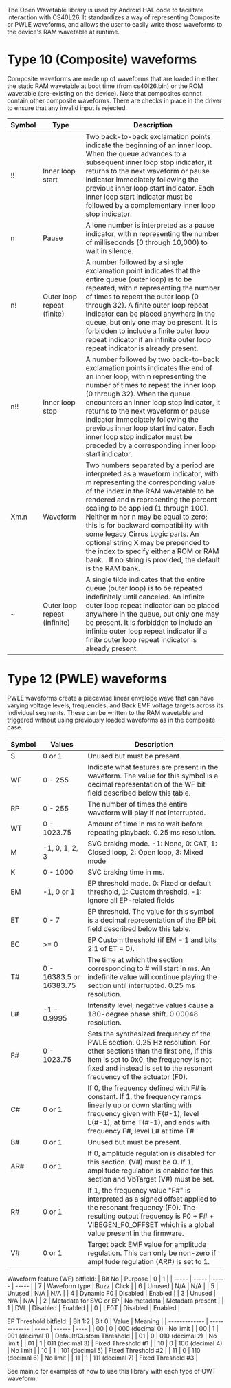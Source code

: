 The Open Wavetable library is used by Android HAL code to facilitate interaction with CS40L26.
It standardizes a way of representing Composite or PWLE waveforms, and allows the user
to easily write those waveforms to the device's RAM wavetable at runtime.

# Type 10 (Composite) waveforms

Composite waveforms are made up of waveforms that are loaded in either the static RAM wavetable at
boot time (from cs40l26.bin) or the ROM wavetable (pre-existing on the device). Note that
composites cannot contain other composite waveforms. There are checks in place in the driver to
ensure that any invalid input is rejected.

| Symbol | Type | Description |
| ------------- | ------------- | ------------- |
| !! | Inner loop start  | Two back-to-back exclamation points indicate the beginning of an inner loop. When the queue advances to a subsequent inner loop stop indicator, it returns to the next waveform or pause indicator immediately following the previous inner loop start indicator. Each inner loop start indicator must be followed by a complementary inner loop stop indicator. |
| n | Pause  | A lone number is interpreted as a pause indicator, with n representing the number of milliseconds (0 through 10,000) to wait in silence. |
| n! | Outer loop repeat (finite) | A number followed by a single exclamation point indicates that the entire queue (outer loop) is to be repeated, with n representing the number of times to repeat the outer loop (0 through 32). A finite outer loop repeat indicator can be placed anywhere in the queue, but only one may be present. It is forbidden to include a finite outer loop repeat indicator if an infinite outer loop repeat indicator is already present. |
| n!! | Inner loop stop | A number followed by two back-to-back exclamation points indicates the end of an inner loop, with n representing the number of times to repeat the inner loop (0 through 32). When the queue encounters an inner loop stop indicator, it returns to the next waveform or pause indicator immediately following the previous inner loop start indicator. Each inner loop stop indicator must be preceded by a corresponding inner loop start indicator. |
| Xm.n | Waveform | Two numbers separated by a period are interpreted as a waveform indicator, with m representing the corresponding value of the index in the RAM wavetable to be rendered and n representing the percent scaling to be applied (1 through 100). Neither m nor n may be equal to zero; this is for backward compatibility with some legacy Cirrus Logic parts. An optional string X may be prepended to the index to specify either a ROM or RAM bank. . If no string is provided, the default is the RAM bank. |
| ~ | Outer loop repeat (infinite) | A single tilde indicates that the entire queue (outer loop) is to be repeated indefinitely until canceled. An infinite outer loop repeat indicator can be placed anywhere in the queue, but only one may be present. It is forbidden to include an infinite outer loop repeat indicator if a finite outer loop repeat indicator is already present. |

# Type 12 (PWLE) waveforms

PWLE waveforms create a piecewise linear envelope wave that can have varying voltage levels,
frequencies, and Back EMF voltage targets across its individual segments. These can be written to
the RAM wavetable and triggered without using previously loaded waveforms as in the composite case.

| Symbol | Values | Description |
| ------------- | ------------- | ------------- |
| S | 0 or 1 | Unused but must be present. |
| WF | 0 - 255 | Indicate what features are present in the waveform. The value for this symbol is a decimal representation of the WF bit field described below this table. |
| RP | 0 - 255 | The number of times the entire waveform will play if not interrupted. |
| WT | 0 - 1023.75 | Amount of time in ms to wait before repeating playback. 0.25 ms resolution. |
| M | -1, 0, 1, 2, 3 | SVC braking mode. -1: None, 0: CAT, 1: Closed loop, 2: Open loop, 3: Mixed mode |
| K | 0 - 1000 | SVC braking time in ms. |
| EM | -1, 0 or 1 | EP threshold mode. 0: Fixed or default threshold, 1: Custom threshold, -1: Ignore all EP-related fields |
| ET | 0 - 7 | EP threshold. The value for this symbol is a decimal representation of the EP bit field described below this table. |
| EC | >= 0| EP Custom threshold (if EM = 1 and bits 2:1 of ET = 0). |
| T# | 0 - 16383.5 or 16383.75 | The time at which the section corresponding to # will start in ms. An indefinite value will continue playing the section until interrupted. 0.25 ms resolution. |
| L# | -1 - 0.9995 | Intensity level, negative values cause a 180-degree phase shift. 0.00048 resolution. |
| F# | 0 - 1023.75 | Sets the synthesized frequency of the PWLE section. 0.25 Hz resolution. For other sections than the first one, if this item is set to 0x0, the frequency is not fixed and instead is set to the resonant frequency of the actuator (F0). |
| C# | 0 or 1 | If 0, the frequency defined with F# is constant. If 1, the frequency ramps linearly up or down starting with frequency given with F(#-1), level L(#-1), at time T(#-1), and ends with frequency F#, level L# at time T#. |
| B# | 0 or 1 | Unused but must be present. |
| AR# | 0 or 1 | If 0, amplitude regulation is disabled for this section. (V#) must be 0. If 1, amplitude regulation is enabled for this section and VbTarget (V#) must be set. |
| R# | 0 or 1 | If 1, the frequency value "F#" is interpreted as a signed offset applied to the resonant frequency (F0). The resulting output frequency is F0 + F# + VIBEGEN_F0_OFFSET which is a global value present in the firmware. |
| V# | 0 or 1 | Target back EMF value for amplitude regulation. This can only be non-zero if amplitude regulation (AR#) is set to 1. |

Waveform feature (WF) bitfield:
| Bit No | Purpose | 0 | 1 |
| ----- | ----- | ----- | ----- |
| 7 | Waveform type | Buzz | Click |
| 6 | Unused | N/A | N/A |
| 5 | Unused | N/A | N/A |
| 4 | Dynamic F0 | Disabled | Enabled |
| 3 | Unused | N/A | N/A |
| 2 | Metadata for SVC or EP | No metadata | Metadata present |
| 1 | DVL | Disabled | Enabled |
| 0 | LF0T | Disabled | Enabled |

EP Threshold bitfield:
| Bit 1:2  | Bit 0 | Value | Meaning |
| ------------- | ------------- | ----- | ------ | ---- |
| 00 | 0 | 000 (decimal 0) | No limit |
| 00 | 1 | 001 (decimal 1) | Default/Custom Threshold |
| 01 | 0 | 010 (decimal 2) | No limit |
| 01 | 1 | 011 (decimal 3) | Fixed Threshold #1 |
| 10 | 0 | 100 (decimal 4) | No limit |
| 10 | 1 | 101 (decimal 5) | Fixed Threshold #2 |
| 11 | 0 | 110 (decimal 6) | No limit |
| 11 | 1 | 111 (decimal 7) | Fixed Threshold #3 |

See main.c for examples of how to use this library with each type of OWT waveform.